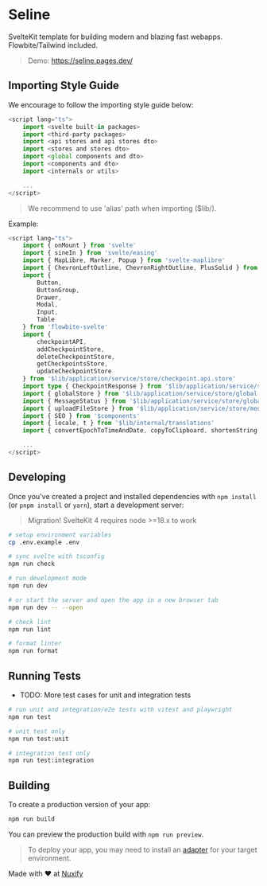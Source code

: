# Seline

SvelteKit template for building modern and blazing fast webapps. Flowbite/Tailwind included.

> Demo: https://seline.pages.dev/

## Importing Style Guide

We encourage to follow the importing style guide below:

```ts
<script lang="ts">
    import <svelte built-in packages>
    import <third-party packages>
    import <api stores and api stores dto>
    import <stores and stores dto>
    import <global components and dto>
    import <components and dto>
    import <internals or utils>

    ...
</script>
```

> We recommend to use 'alias' path when importing ($lib/).

Example:

```ts
<script lang="ts">
    import { onMount } from 'svelte'
    import { sineIn } from 'svelte/easing'
    import { MapLibre, Marker, Popup } from 'svelte-maplibre'
    import { ChevronLeftOutline, ChevronRightOutline, PlusSolid } from 'flowbite-svelte-icons'
    import {
        Button,
		ButtonGroup,
		Drawer,
		Modal,
		Input,
		Table
	} from 'flowbite-svelte'
    import {
		checkpointAPI,
		addCheckpointStore,
		deleteCheckpointStore,
		getCheckpointsStore,
		updateCheckpointStore
	} from '$lib/application/service/store/checkpoint.api.store'
    import type { CheckpointResponse } from '$lib/application/service/store/checkpoint.api.dto'
    import { globalStore } from '$lib/application/service/store/global.store'
    import { MessageStatus } from '$lib/application/service/store/global.dto'
    import { uploadFileStore } from '$lib/application/service/store/media.api.store'
    import { SEO } from '$components'
    import { locale, t } from '$lib/internal/translations'
    import { convertEpochToTimeAndDate, copyToClipboard, shortenString } from '$lib/internal/utils'

    ...
</script>
```

## Developing

Once you've created a project and installed dependencies with `npm install` (or `pnpm install` or `yarn`), start a development server:

> Migration! SvelteKit 4 requires node >=18.x to work

```bash
# setup environment variables
cp .env.example .env

# sync svelte with tsconfig
npm run check

# run development mode
npm run dev

# or start the server and open the app in a new browser tab
npm run dev -- --open

# check lint
npm run lint

# format linter
npm run format
```

## Running Tests

- TODO: More test cases for unit and integration tests

```bash
# run unit and integration/e2e tests with vitest and playwright
npm run test

# unit test only
npm run test:unit

# integration test only
npm run test:integration
```

## Building

To create a production version of your app:

```bash
npm run build
```

You can preview the production build with `npm run preview`.

> To deploy your app, you may need to install an [adapter](https://kit.svelte.dev/docs/adapters) for your target environment.

Made with ❤️ at [Nuxify](https://seline.pages.dev)
